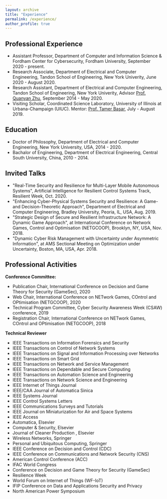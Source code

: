 ```yaml
---
layout: archive
title: "Experience"
permalink: /experience/
author_profile: true
---
```


Professional Experience
------
- Assistant Professor, Department of Computer and Information Science & Fordham Center for Cybersecurity, Fordham University, September 2020 - present.
- Research Associate, Department of Electrical and Computer Engineering, Tandon School of Engineering, New York Univerity, June 2020 - August 2020.
- Research Assistant, Department of Electrical and Computer Engineering, Tandon School of Engineering, New York Univerity, Advisor [Prof. Quanyan Zhu](https://wp.nyu.edu/quanyan/), September 2014 - May 2020.
- Visiting Scholar, Coordinated Science Laboratory, University of Illinois at Urbana-Champaign (UIUC). Mentor: [Prof. Tamer Başar](http://tamerbasar.csl.illinois.edu/), July - August 2019.

Education
------
- Doctor of Philosophy, Department of Electrical and Computer Engineering, New York University, USA, 2014 - 2020.
- Bachalor of Engineering, Department of Electrical Engineering, Central South University, China, 2010 - 2014.

Invited Talks
------
- "Real-Time Security and Resilience for Multi-Layer Mobile Autonomous Systems", Artificial Intelligence for Resilient Control Systems Track, Resilient Week, Oct. 2020.
- "Enhancing Cyber-Physical Systems Security and Resilience: A Game- and Decision-Theoretic Approach", Department of Electrical and Computer Engineering, Bradley University, Peoria, IL, USA, Aug. 2019.
- "Strategic Design of Secure and Resilient Infrastructure Network: A Dynamic Game Approach", at International Conference on Network Games, Control and Optimisation (NETGCOOP), Brooklyn, NY, USA, Nov. 2018.
- "Dynamic Cyber Risk Management with Uncertainty under Asymmetric Information", at AMS Sectional Meeting on Optimization under Uncertainty, Boston, MA, USA, Apr. 2018.

Professional Activities
------
**Conference Committee:**
- Publication Chair, International Conference on Decision and Game Theory for Security (GameSec), 2020
- Web Chair, International Conference on NETwork Games, COntrol and OPtimisation (NETGCOOP), 2020
- Technical Program Committee, Cyber Security Awareness Week (CSAW) conference, 2019
- Registration Chair, International Conference on NETwork Games, COntrol and OPtimisation (NETGCOOP), 2018

**Technical Reviewer**
- IEEE Transactions on Information Forensics and Security
- IEEE Transactions on Control of Network Systems
- IEEE Transactions on Signal and Information Processing over Networks
- IEEE Transactions on Smart Grid
- IEEE Transactions on Network and Service Management
- IEEE Transactions on Dependable and Secure Computing
- IEEE Transactions on Automation Science and Engineering
- IEEE Transactions on Network Science and Engineering
- IEEE Internet of Things Journal
- IEEE/CAA Journal of Automatica Sinica
- IEEE Systems Journal
- IEEE Control Systems Letters
- IEEE Communications Surveys and Tutorials
- IEEE Journal on Miniaturization for Air and Space Systems
- IEEE Access
- Automatica, Elsevier
- Computer & Security, Elsevier
- Journal of Cleaner Production , Elsevier
- Wireless Networks, Springer
- Personal and Ubiquitous Computing, Springer
- IEEE Conference on Decision and Control (CDC)
- IEEE Conference on Communications and Network Security (CNS)
- American Control Conference (ACC)
- IFAC World Congress
- Conference on Decision and Game Theory for Security (GameSec)
- Resilience Week
- World Forum on Internet of Things (WF-IoT)
- IFIP Conference on Data and Applications Security and Privacy
- North American Power Symposium
